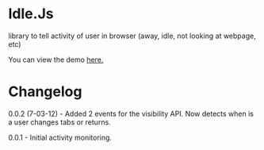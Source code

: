 Idle.Js
=======

library to tell activity of user in browser (away, idle, not looking at webpage, etc)

You can view the demo [here.](http://mixmasterxp.github.com/Idle.js/)

Changelog
=========

0.0.2 (7-03-12) - Added 2 events for the visibility API. Now detects when is a user changes tabs or returns.

0.0.1 - Initial activity monitoring.
